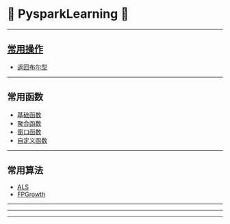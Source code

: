 # :rocket: PysparkLearning :facepunch:
---
## [常用操作][11]
- [返回布尔型][12]
---
## 常用函数
- [基础函数][1]
- [聚合函数][2]
- [窗口函数][3]
- [自定义函数][4]
---
## 常用算法
- [ALS][21]
- [FPGrowth][22]


















---
[11]: https://github.com/Jie-Yuan/0_BigData/tree/master/3_Pyspark/1_CommonOperation
[12]: https://github.com/Jie-Yuan/0_BigData/blob/master/3_Pyspark/1_CommonOperation/ReturnBoolean.md
---
[21]: http://nbviewer.jupyter.org/github/Jie-Yuan/0_BigData/blob/master/3_Pyspark/2_PysparkML/ALS.ipynb
[22]: https://github.com/Jie-Yuan/0_BigData/blob/master/3_Pyspark/2_PysparkML/FPGrowth.md
---
[1]: https://github.com/Jie-Yuan/3_PythonLearning/blob/master/5_Spark-Hive_UDFs/CommonFunction.md
[2]: http://blog.csdn.net/skywalker_only/article/details/38823387
[3]: https://github.com/Jie-Yuan/3_PythonLearning/blob/master/5_Spark-Hive_UDFs/WindowFunctions.md
[4]: https://github.com/Jie-Yuan/3_PythonLearning/tree/master/5_Spark-Hive_UDFs

